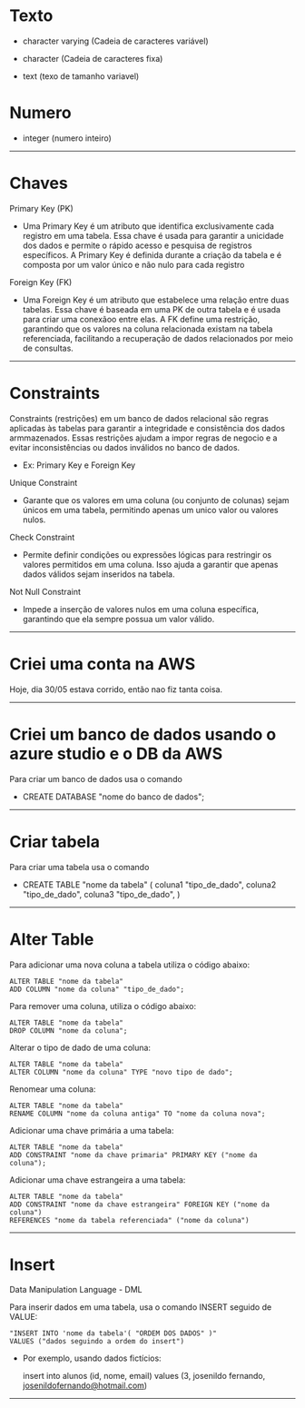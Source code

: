 # Texto

* character varying (Cadeia de caracteres variável)

* character (Cadeia de caracteres fixa)

* text (texo de tamanho variavel)

# Numero

* integer (numero inteiro)

---------------------------------------------------------------------------------------------------------
# Chaves

Primary Key (PK)

* Uma Primary Key é um atributo que identifica exclusivamente cada registro em uma tabela.
Essa chave é usada para garantir a unicidade dos dados e permite o rápido acesso e pesquisa de registros específicos. A Primary Key é definida durante a criação da tabela e é composta por um valor único e não nulo para cada registro

Foreign Key (FK)

* Uma Foreign Key é um atributo que estabelece uma relação entre duas tabelas. Essa chave é baseada em uma PK de outra tabela e é usada para criar uma conexãoo entre elas. A FK define uma restrição, garantindo que os valores na coluna relacionada existam na tabela referenciada, facilitando a recuperação de dados relacionados por meio de consultas.

---------------------------------------------------------------------------------------------------------
# Constraints

Constraints (restrições)  em um banco de dados relacional são regras aplicadas às tabelas para garantir a integridade e consistência dos dados armmazenados. Essas restrições ajudam a impor regras de negocio e a evitar inconsistências  ou dados inválidos no banco de dados. 

* Ex: Primary Key e Foreign Key

Unique Constraint 

* Garante que os valores em uma coluna (ou conjunto de colunas) sejam únicos em uma tabela, permitindo apenas um unico valor ou valores nulos.

Check Constraint 

* Permite definir condições ou expressões lógicas para restringir os valores permitidos em uma coluna. Isso ajuda a garantir que apenas dados válidos sejam inseridos na tabela.

Not Null Constraint

* Impede a inserção de valores nulos em uma coluna específica, garantindo que ela sempre possua um valor válido.

---------------------------------------------------------------------------------------------------------
# Criei uma conta na AWS

Hoje, dia 30/05 estava corrido, então nao fiz tanta coisa.

---------------------------------------------------------------------------------------------------------
# Criei um banco de dados usando o azure studio e o DB da AWS

Para criar um banco de dados usa o comando

* CREATE DATABASE "nome do banco de dados";

---------------------------------------------------------------------------------------------------------
# Criar tabela

Para criar uma tabela usa o comando

* CREATE TABLE "nome da tabela" (
	coluna1 "tipo_de_dado",
	coluna2 "tipo_de_dado",
	coluna3 "tipo_de_dado",
)

---------------------------------------------------------------------------------------------------------
# Alter Table

Para adicionar uma nova coluna a tabela utiliza o código abaixo: 

	ALTER TABLE "nome da tabela"
	ADD COLUMN "nome da coluna" "tipo_de_dado";

Para remover uma coluna, utiliza o código abaixo:

	ALTER TABLE "nome da tabela"
	DROP COLUMN "nome da coluna";

Alterar o tipo de dado de uma coluna:

	ALTER TABLE "nome da tabela"
	ALTER COLUMN "nome da coluna" TYPE "novo tipo de dado";

Renomear uma coluna:

	ALTER TABLE "nome da tabela"
	RENAME COLUMN "nome da coluna antiga" TO "nome da coluna nova";

Adicionar uma chave primária a uma tabela: 

	ALTER TABLE "nome da tabela"
	ADD CONSTRAINT "nome da chave primaria" PRIMARY KEY ("nome da coluna");	

Adicionar uma chave estrangeira a uma tabela:

	ALTER TABLE "nome da tabela"
	ADD CONSTRAINT "nome da chave estrangeira" FOREIGN KEY ("nome da coluna")
	REFERENCES "nome da tabela referenciada" ("nome da coluna")

---------------------------------------------------------------------------------------------------------
# Insert

Data Manipulation Language - DML

Para inserir dados em uma tabela, usa o comando INSERT seguido de VALUE:

	"INSERT INTO 'nome da tabela'( "ORDEM DOS DADOS" )"
	VALUES ("dados seguindo a ordem do insert")

* Por exemplo, usando dados fictícios:

	insert into alunos (id, nome, email)
	values (3, josenildo fernando, josenildofernando@hotmail.com)

---------------------------------------------------------------------------------------------------------
